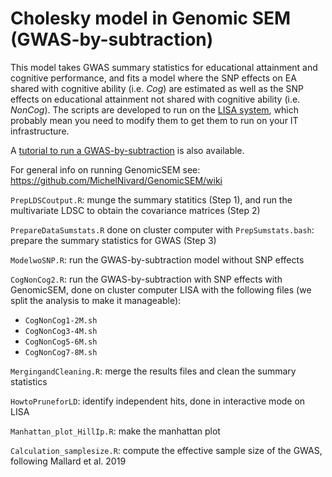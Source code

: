 # Cholesky model in Genomic SEM (GWAS-by-subtraction) 

This model takes GWAS summary statistics for educational attainment and cognitive performance, and fits a model where the SNP effects on EA shared with cognitive ability (i.e. *Cog*) are estimated as well as the SNP effects on educational attainment not shared with cognitive ability (i.e. *NonCog*). The scripts are developed to run on the [LISA system](https://userinfo.surfsara.nl/systems/lisa), which probably mean you need to modify them to get them to run on your IT infrastructure. 

A [tutorial to run a GWAS-by-subtraction](https://rpubs.com/MichelNivard/565885) is also available.

For general info on running GenomicSEM see: https://github.com/MichelNivard/GenomicSEM/wiki 

`PrepLDSCoutput.R`: munge the summary statitics (Step 1), and run the multivariate LDSC to obtain the covariance matrices (Step 2)

`PrepareDataSumstats.R` done on cluster computer with `PrepSumstats.bash`: prepare the summary statistics for GWAS (Step 3)

`ModelwoSNP.R`: run the GWAS-by-subtraction model without SNP effects

`CogNonCog2.R`: run the GWAS-by-subtraction with SNP effects with GenomicSEM, done on cluster computer LISA with the following files (we split the analysis to make it manageable): 
- `CogNonCog1-2M.sh`
- `CogNonCog3-4M.sh`
- `CogNonCog5-6M.sh`
- `CogNonCog7-8M.sh`

`MergingandCleaning.R`: merge the results files and clean the summary statistics 

`HowtoPruneforLD`: identify independent hits, done in interactive mode on LISA

`Manhattan_plot_HillIp.R`: make the manhattan plot 

`Calculation_samplesize.R`: compute the effective sample size of the GWAS, following Mallard et al. 2019
